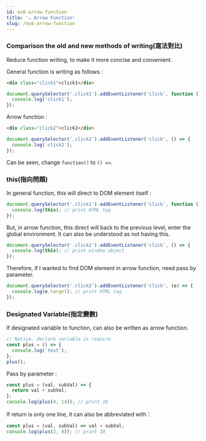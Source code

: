 ```yaml
---
id: es6-arrow-function
title: '☕ Arrow Function'
slug: /es6-arrow-function
---
```


### Comparison the old and new methods of writing(寫法對比)

Reduce function writing, to make it more concise and convenient.

General function is writing as follows :

```html
<div class="click1">click1</div>
```

```js
document.querySelector('.click1').addEventListener('click', function () {
  console.log('click1');
});
```

Arrow function :

```html
<div class="click2">click2</div>
```

```js
document.querySelector('.click2').addEventListener('click', () => {
  console.log('click2');
});
```

Can be seen, change `function()` to `() =>`.

### this(指向問題)

In general function, this will direct to DOM element itself :

```js
document.querySelector('.click1').addEventListener('click', function () {
  console.log(this); // print HTML tag
});
```

But, in arrow function, this direct will back to the previous level, enter the global environment. It can also be understood as not having this.

```js
document.querySelector('.click2').addEventListener('click', () => {
  console.log(this); // print window object
});
```

Therefore, if I wanted to find DOM element in arrow function, need pass by parameter.

```js
document.querySelector('.click2').addEventListener('click', (e) => {
  console.log(e.target); // print HTML tag
});
```

### Designated Variable(指定變數)

If designated variable to function, can also be written as arrow function.

```js
// Notice, declare variable is require.
const plus = () => {
  console.log('test');
};
plus();
```

Pass by parameter :

```js
const plus = (val, subVal) => {
  return val + subVal;
};
console.log(plus(4, 14)); // print 18
```

If return is only one line, it can also be abbreviated with：

```js
const plus = (val, subVal) => val + subVal;
console.log(plus(2, 8)); // print 10
```
